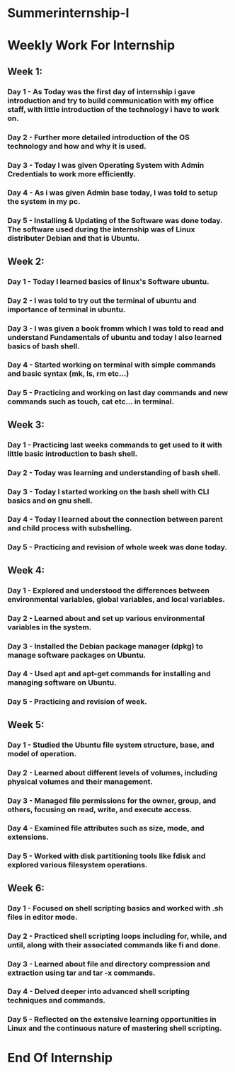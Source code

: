 # Summerinternship-I
# Weekly Work For Internship

## Week 1:
### Day 1 - As Today was the first day of internship i gave introduction and try to build communication with my office staff, with little introduction of the technology i have to work on.
### Day 2 - Further more detailed introduction of the OS technology and how and why it is used.
### Day 3 - Today I was given Operating System with Admin Credentials to work more efficiently.
### Day 4 - As i was given Admin base today, I was told to setup the system in my pc.
### Day 5 -	Installing & Updating of the Software was done today. The software used during the internship was of Linux distributer Debian and that is Ubuntu.

## Week 2:
### Day 1 - Today I learned basics of linux's Software ubuntu.
### Day 2 - I was told to try out the terminal of ubuntu and importance of terminal in ubuntu.
### Day 3 - I was given a book fromm which I was told to read and understand Fundamentals of ubuntu and today I also learned basics of bash shell.
### Day 4 - Started working on terminal with simple commands and basic syntax (mk, ls, rm etc...)
### Day 5 - Practicing and working on last day commands and new commands such as touch, cat etc... in terminal.

## Week 3:
### Day 1 - Practicing last weeks commands to get used to it with little basic introduction to bash shell.
### Day 2 - Today was learning and understanding of bash shell.
### Day 3 - Today I started working on the bash shell with CLI basics and on gnu shell.
### Day 4 - Today I learned about the connection between parent and child process with subshelling.
### Day 5 - Practicing and revision of whole week was done today.

## Week 4:
### Day 1 - Explored and understood the differences between environmental variables, global variables, and local variables.
### Day 2 - Learned about and set up various environmental variables in the system.
### Day 3 - Installed the Debian package manager (dpkg) to manage software packages on Ubuntu.
### Day 4 - Used apt and apt-get commands for installing and managing software on Ubuntu.
### Day 5 - Practicing and revision of week.

## Week 5:
### Day 1 - Studied the Ubuntu file system structure, base, and model of operation.
### Day 2 - Learned about different levels of volumes, including physical volumes and their management.
### Day 3 - Managed file permissions for the owner, group, and others, focusing on read, write, and execute access.
### Day 4 - Examined file attributes such as size, mode, and extensions.
### Day 5 - Worked with disk partitioning tools like fdisk and explored various filesystem operations.

## Week 6:
### Day 1 - Focused on shell scripting basics and worked with .sh files in editor mode.
### Day 2 - Practiced shell scripting loops including for, while, and until, along with their associated commands like fi and done.
### Day 3 - Learned about file and directory compression and extraction using tar and tar -x commands.
### Day 4 - Delved deeper into advanced shell scripting techniques and commands.
### Day 5 - Reflected on the extensive learning opportunities in Linux and the continuous nature of mastering shell scripting.

# End Of Internship
